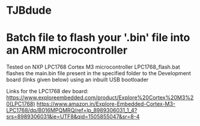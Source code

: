 # TJBdude
# Batch file to flash your '.bin' file into an ARM microcontroller

Tested on NXP LPC1768 Cortex M3 microcontroller
LPC1768_flash.bat flashes the main.bin file present in the specified folder 
to the Development board (links given below) using an inbuilt USB bootloader

Links for the LPC1768 dev board:
https://www.exploreembedded.com/product/Explore%20Cortex%20M3%20(LPC1768)
https://www.amazon.in/Explore-Embedded-Cortex-M3-LPC1768/dp/B016MPQMRQ/ref=lp_8989306031_1_4?srs=8989306031&ie=UTF8&qid=1505855047&sr=8-4
